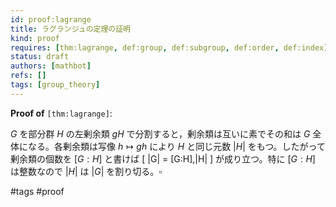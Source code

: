 ```yaml
---
id: proof:lagrange
title: ラグランジュの定理の証明
kind: proof
requires: [thm:lagrange, def:group, def:subgroup, def:order, def:index]
status: draft
authors: [mathbot]
refs: []
tags: [group_theory]
---
```


**Proof of** `[thm:lagrange]`:

$G$ を部分群 $H$ の左剰余類 $gH$ で分割すると，剰余類は互いに素でその和は $G$ 全体になる。各剰余類は写像 $h \mapsto gh$ により $H$ と同じ元数 $|H|$ をもつ。したがって剰余類の個数を $[G:H]$ と書けば
\[
|G| = [G:H]\,|H|
\]
が成り立つ。特に $[G:H]$ は整数なので $|H|$ は $|G|$ を割り切る。$\square$

#tags #proof
